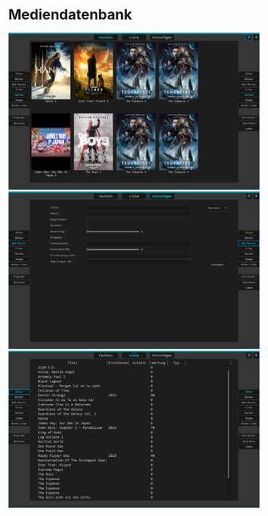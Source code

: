 # Mediendatenbank
![alt text](https://raw.githubusercontent.com/Fynmar91/Media-Database/main/1.png)
![alt text](https://raw.githubusercontent.com/Fynmar91/Media-Database/main/2.png)
![alt text](https://raw.githubusercontent.com/Fynmar91/Media-Database/main/3.png)
